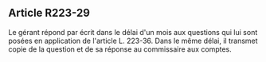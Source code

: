 Article R223-29
----
Le gérant répond par écrit dans le délai d'un mois aux questions qui lui sont
posées en application de l'article L. 223-36. Dans le même délai, il transmet
copie de la question et de sa réponse au commissaire aux comptes.
